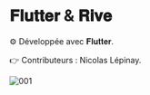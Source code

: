 # 𝐅𝐥𝐮𝐭𝐭𝐞𝐫 & 𝐑𝐢𝐯𝐞

⚙️ Développée avec 𝐅𝐥𝐮𝐭𝐭𝐞𝐫.

👉 Contributeurs : Nicolas Lépinay.

![001](https://user-images.githubusercontent.com/87578863/236517133-9c62a6bb-0481-4b59-9f75-35f42c86f795.PNG)
